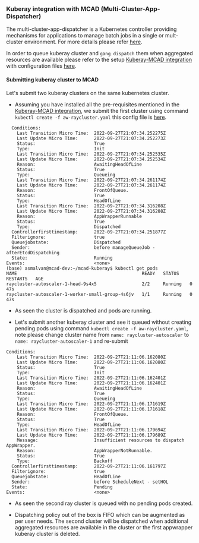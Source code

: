 ### Kuberay integration with MCAD (Multi-Cluster-App-Dispatcher)

The multi-cluster-app-dispatcher is a Kubernetes controller providing mechanisms for applications to manage batch jobs in a single or mult-cluster environment. For more details please refer [here](https://github.com/IBM/multi-cluster-app-dispatcher).

In order to queue kuberay cluster and `gang dispatch` them when aggregated resources are available please refer to the setup [Kuberay-MCAD integration](https://github.com/IBM/multi-cluster-app-dispatcher/blob/quota-management/doc/usage/examples/kuberay/kuberay-mcad.md) with configuration files [here](https://github.com/IBM/multi-cluster-app-dispatcher/tree/quota-management/doc/usage/examples/kuberay/config).

#### Submitting kuberay cluster to MCAD

Let's submit two kuberay clusters on the same kubernetes cluster.

- Assuming you have installed all the pre-requisites mentioned in the [Kuberay-MCAD integration](https://github.com/IBM/multi-cluster-app-dispatcher/blob/quota-management/doc/usage/examples/kuberay/kuberay-mcad.md), we submit the first cluster using command `kubectl create -f aw-raycluster.yaml` this config file is [here](https://github.com/IBM/multi-cluster-app-dispatcher/blob/quota-management/doc/usage/examples/kuberay/config/aw-raycluster.yaml).

```
  Conditions:
    Last Transition Micro Time:  2022-09-27T21:07:34.252275Z
    Last Update Micro Time:      2022-09-27T21:07:34.252273Z
    Status:                      True
    Type:                        Init
    Last Transition Micro Time:  2022-09-27T21:07:34.252535Z
    Last Update Micro Time:      2022-09-27T21:07:34.252534Z
    Reason:                      AwaitingHeadOfLine
    Status:                      True
    Type:                        Queueing
    Last Transition Micro Time:  2022-09-27T21:07:34.261174Z
    Last Update Micro Time:      2022-09-27T21:07:34.261174Z
    Reason:                      FrontOfQueue.
    Status:                      True
    Type:                        HeadOfLine
    Last Transition Micro Time:  2022-09-27T21:07:34.316208Z
    Last Update Micro Time:      2022-09-27T21:07:34.316208Z
    Reason:                      AppWrapperRunnable
    Status:                      True
    Type:                        Dispatched
  Controllerfirsttimestamp:      2022-09-27T21:07:34.251877Z
  Filterignore:                  true
  Queuejobstate:                 Dispatched
  Sender:                        before manageQueueJob - afterEtcdDispatching
  State:                         Running
Events:                          <none>
(base) asmalvan@mcad-dev:~/mcad-kuberay$ kubectl get pods
NAME                                               READY   STATUS    RESTARTS   AGE
raycluster-autoscaler-1-head-9s4x5                 2/2     Running   0          47s
raycluster-autoscaler-1-worker-small-group-4s6jv   1/1     Running   0          47s
```
- As seen the cluster is dispatched and pods are running.

- Let's submit another kuberay cluster and see it queued without creating pending pods using command `kubectl create -f aw-raycluster.yaml`, note please change cluster name from `name: raycluster-autoscaler` to `name: raycluster-autoscaler-1` and re-submit

```
Conditions:
    Last Transition Micro Time:  2022-09-27T21:11:06.162080Z
    Last Update Micro Time:      2022-09-27T21:11:06.162080Z
    Status:                      True
    Type:                        Init
    Last Transition Micro Time:  2022-09-27T21:11:06.162401Z
    Last Update Micro Time:      2022-09-27T21:11:06.162401Z
    Reason:                      AwaitingHeadOfLine
    Status:                      True
    Type:                        Queueing
    Last Transition Micro Time:  2022-09-27T21:11:06.171619Z
    Last Update Micro Time:      2022-09-27T21:11:06.171618Z
    Reason:                      FrontOfQueue.
    Status:                      True
    Type:                        HeadOfLine
    Last Transition Micro Time:  2022-09-27T21:11:06.179694Z
    Last Update Micro Time:      2022-09-27T21:11:06.179689Z
    Message:                     Insufficient resources to dispatch AppWrapper.
    Reason:                      AppWrapperNotRunnable.
    Status:                      True
    Type:                        Backoff
  Controllerfirsttimestamp:      2022-09-27T21:11:06.161797Z
  Filterignore:                  true
  Queuejobstate:                 HeadOfLine
  Sender:                        before ScheduleNext - setHOL
  State:                         Pending
Events:                          <none>
```


- As seen the second ray cluster is queued with no pending pods created. 

- Dispatching policy out of the box is FIFO which can be augmented as per user needs. The second cluster will be dispatched when additional aggregated resources are available in the cluster or the first appwrapper kuberay cluster is deleted.

